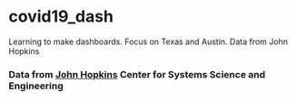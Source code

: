 # covid19_dash
Learning to make dashboards. Focus on Texas and Austin. Data from John Hopkins

### Data from [John Hopkins](https://github.com/CSSEGISandData/COVID-19) Center for Systems Science and Engineering
